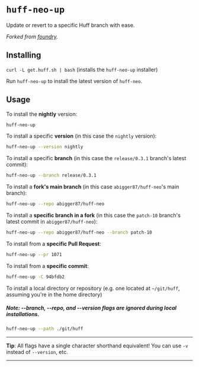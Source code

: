 # `huff-neo-up`

Update or revert to a specific Huff branch with ease.

_Forked from [foundry](https://github.com/foundry-rs/foundry/tree/master/foundryup)._


## Installing

`curl -L get.huff.sh | bash` (installs the `huff-neo-up` installer)

Run `huff-neo-up` to install the latest version of `huff-neo`.


## Usage

To install the **nightly** version:

```sh
huff-neo-up
```

To install a specific **version** (in this case the `nightly` version):

```sh
huff-neo-up --version nightly
```

To install a specific **branch** (in this case the `release/0.3.1` branch's latest commit):

```sh
huff-neo-up --branch release/0.3.1
```

To install a **fork's main branch** (in this case `abigger87/huff-neo`'s main branch):

```sh
huff-neo-up --repo abigger87/huff-neo
```

To install a **specific branch in a fork** (in this case the `patch-10` branch's latest commit in `abigger87/huff-neo`):

```sh
huff-neo-up --repo abigger87/huff-neo --branch patch-10
```

To install from a **specific Pull Request**:

```sh
huff-neo-up --pr 1071
```

To install from a **specific commit**:
```sh
huff-neo-up -C 94bfdb2
```

To install a local directory or repository (e.g. one located at `~/git/huff`, assuming you're in the home directory)
##### Note: --branch, --repo, and --version flags are ignored during local installations.

```sh
huff-neo-up --path ./git/huff
```

---

**Tip**: All flags have a single character shorthand equivalent! You can use `-v` instead of `--version`, etc.

---